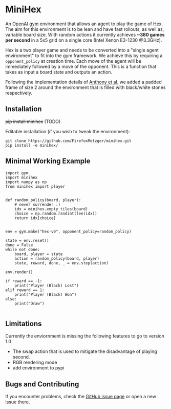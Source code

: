 # MiniHex 

An [OpenAI gym](https://github.com/openai/gym/) environment that allows an 
agent to play the game of [Hex](https://en.wikipedia.org/wiki/Hex_(board_game)).
The aim for this environment is to be lean and have fast rollouts, as well as,
variable board size. With random actions it currently achieves **~380 games per 
second** in a 5x5 grid on a single core (Intel Xenon E3-1230 @3.3GHz).

Hex is a two player game and needs to be converted into a "single agent 
environment" to fit into the gym framework. We achieve this by requiring a
`opponent_policy` at creation time. Each move of the agent will be immediately
followed by a move of the opponent. This is a function that takes as input a
board state and outputs an action.

Following the implementation details of 
[Anthony et al.](https://arxiv.org/abs/1705.08439) we added a padded frame
of size 2 around the environment that is filled with black/white stones
respectively.

## Installation

~~pip install minihex~~ (TODO)

Editable installation (if you wish to tweak the environment):
```
git clone https://github.com/FirefoxMetzger/minihex.git
pip install -e minihex/
```

## Minimal Working Example

```
import gym
import minihex
import numpy as np
from minihex import player


def random_policy(board, player):
    # never surrender :)
    idx = minihex.empty_tiles(board)
    choice = np.random.randint(len(idx))
    return idx[choice]


env = gym.make("hex-v0", opponent_policy=random_policy)

state = env.reset()
done = False
while not done:
    board, player = state
    action = random_policy(board, player)
    state, reward, done, _ = env.step(action)

env.render()

if reward == -1:
    print("Player (Black) Lost")
elif reward == 1:
    print("Player (Black) Won")
else:
    print("Draw")


```

## Limitations

Currently the enviornment is missing the following features to go to version 1.0

- The swap action that is used to mitigate the disadvantage of playing second.
- RGB rendering mode
- add environment to pypi

## Bugs and Contributing
If you encounter problems, check the [GitHub issue page](https://github.com/FirefoxMetzger/minihex/issues) or open a new issue there.